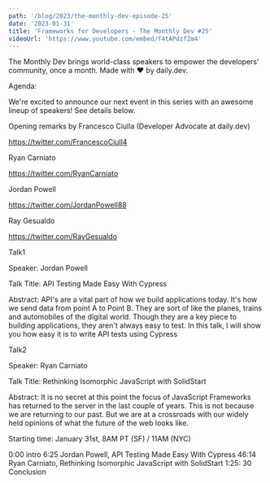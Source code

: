 ```yaml
---
path: '/blog/2023/the-monthly-dev-episode-25'
date: '2023-01-31'
title: 'Frameworks for Developers - The Monthly Dev #25'
videoUrl: 'https://www.youtube.com/embed/f4tAPdzfZm4'
---
```


The Monthly Dev brings world-class speakers to empower the developers' community, once a month. Made with ❤️ by daily.dev.

Agenda:

We're excited to announce our next event in this series with an awesome lineup of speakers! See details below.

Opening remarks by Francesco Ciulla (Developer Advocate at daily.dev)

https://twitter.com/FrancescoCiull4

Ryan Carniato

https://twitter.com/RyanCarniato

Jordan Powell

https://twitter.com/JordanPowell88

Ray Gesualdo

https://twitter.com/RayGesualdo

Talk1

Speaker: Jordan Powell

Talk Title: API Testing Made Easy With Cypress

Abstract: API's are a vital part of how we build applications today. It's how we send data from point A to Point B. They are sort of like the planes, trains and automobiles of the digital world. Though they are a key piece to building applications, they aren't always easy to test. In this talk, I will show you how easy it is to write API tests using Cypress

Talk2

Speaker: Ryan Carniato

Talk Title: Rethinking Isomorphic JavaScript with SolidStart

Abstract: It is no secret at this point the focus of JavaScript Frameworks has returned to the server in the last couple of years. This is not because we are returning to our past. But we are at a crossroads with our widely held opinions of what the future of the web looks like.

Starting time: January 31st, 8AM PT (SF) / 11AM (NYC)

0:00 intro
6:25 Jordan Powell, API Testing Made Easy With Cypress
46:14 Ryan Carniato, Rethinking Isomorphic JavaScript with SolidStart
1:25: 30 Conclusion
